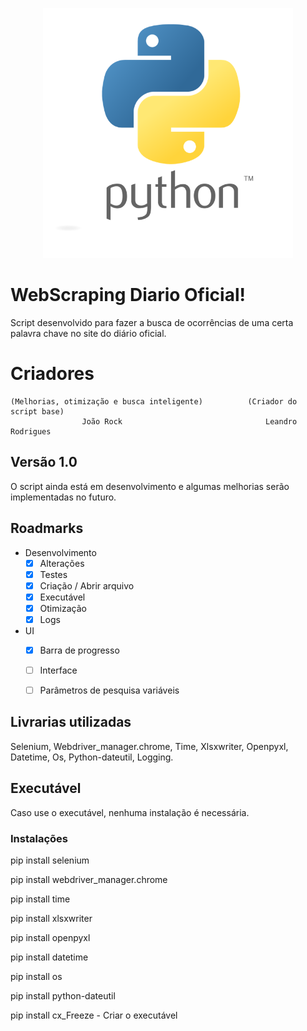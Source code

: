<p align="center"><a href="#"><img src="python.png" width="400"></a></p>

# WebScraping Diario Oficial!
  Script desenvolvido para fazer a busca de ocorrências de uma certa palavra chave no site do diário oficial.


# Criadores
	(Melhorias, otimização e busca inteligente)          (Criador do script base)
                    João Rock                                Leandro Rodrigues

## Versão 1.0

O script ainda está em desenvolvimento e algumas melhorias serão implementadas no futuro.

## Roadmarks

 - Desenvolvimento
    - [x] Alterações
    - [x] Testes
    - [x] Criação / Abrir arquivo
    - [x] Executável
    - [x] Otimização
    - [x] Logs
  - UI 
    - [x] Barra de progresso
	- [ ] Interface
	- [ ] Parâmetros de pesquisa variáveis
 

## Livrarias utilizadas

Selenium, Webdriver_manager.chrome,  Time,  Xlsxwriter,  Openpyxl,  Datetime,  Os, Python-dateutil, Logging.

## Executável

Caso use o executável, nenhuma instalação é necessária.

### Instalações

pip install selenium

pip install webdriver_manager.chrome

pip install time

pip install xlsxwriter

pip install openpyxl

pip install datetime

pip install os

pip install python-dateutil

pip install cx_Freeze - Criar o executável
